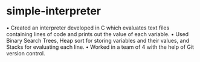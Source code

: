 # simple-interpreter
• Created an interpreter developed in C which evaluates text files containing lines of code and prints out the value of each variable.
• Used Binary Search Trees, Heap sort for storing variables and their values, and Stacks for evaluating each line.
• Worked in a team of 4 with the help of Git version control.
